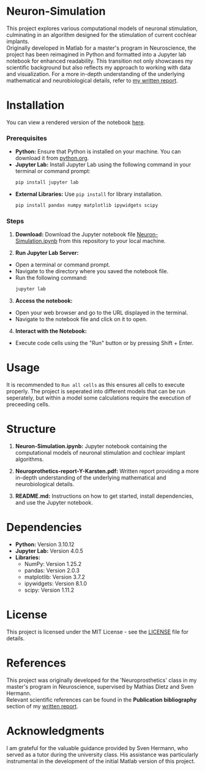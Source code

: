 # Neuron-Simulation

This project explores various computational models of neuronal stimulation, culminating in an algorithm designed for the stimulation of current cochlear implants.  
Originally developed in Matlab for a master's program in Neuroscience, the project has been reimagined in Python and formatted into a Jupyter lab notebook for enhanced readability. This transition not only showcases my scientific background but also reflects my approach to working with data and visualization. For a more in-depth understanding of the underlying mathematical and neurobiological details, refer to [my written report](Neuroprothetics-report-Y-Karsten.pdf).

# Installation

You can view a rendered version of the notebook [here](Neuron-Simulation.ipynb).

### Prerequisites
- **Python:** Ensure that Python is installed on your machine. You can download it from [python.org](https://www.python.org/).
- **Jupyter Lab:** Install Jupyter Lab using the following command in your terminal or command prompt:
  ```bash
  pip install jupyter lab
- **External Libraries:** Use `pip install` for library installation.
  ```bash
  pip install pandas numpy matplotlib ipywidgets scipy

### Steps  
1. **Download:** Download the Jupyter notebook file [Neuron-Simulation.ipynb](Neuron-Simulation.ipynb) from this repository to your local machine.

2. **Run Jupyter Lab Server:**
  - Open a terminal or command prompt.
  - Navigate to the directory where you saved the notebook file.
  - Run the following command:
    ```bash
    jupyter lab

3. **Access the notebook:**
  - Open your web browser and go to the URL displayed in the terminal.
  - Navigate to the notebook file and click on it to open.
    
4. **Interact with the Notebook:**
  - Execute code cells using the "Run" button or by pressing Shift + Enter.

# Usage
It is recommended to `Run all cells` as this ensures all cells to execute properly. The project is seperated into different models that can be run seperately, but within a model some calculations require the execution of preceeding cells.

# Structure
1. **Neuron-Simulation.ipynb:** Jupyter notebook containing the computational models of neuronal stimulation and cochlear implant algorithms.

2. **Neuroprothetics-report-Y-Karsten.pdf:** Written report providing a more in-depth understanding of the underlying mathematical and neurobiological details.

3. **README.md:** Instructions on how to get started, install dependencies, and use the Jupyter notebook.

# Dependencies
- **Python:** Version 3.10.12
- **Jupyter Lab:** Version 4.0.5
- **Libraries:**
  - NumPy: Version 1.25.2
  - pandas: Version 2.0.3
  - matplotlib: Version 3.7.2
  - ipywidgets: Version 8.1.0
  - scipy: Version 1.11.2

# License
This project is licensed under the MIT License - see the [LICENSE](license.txt) file for details.


# References
This project was originally developed for the 'Neuroprosthetics' class in my master's program in Neuroscience, supervised by Mathias Dietz and Sven Hermann.  
Relevant scientific references can be found in the **Publication bibliography** section of my [written report](Neuroprothetics-report-Y-Karsten.pdf). 

# Acknowledgments
I am grateful for the valuable guidance provided by Sven Hermann, who served as a tutor during the university class. His assistance was particularly instrumental in the development of the initial Matlab version of this project.
